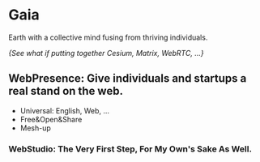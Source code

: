 # Gaia
Earth with a collective mind fusing from thriving individuals.


*{See what if putting together Cesium, Matrix, WebRTC, ...}*

## WebPresence: Give individuals and startups a real stand on the web.
* Universal: English, Web, ...
* Free&Open&Share
* Mesh-up

### WebStudio: The Very First Step, For My Own's Sake As Well.
